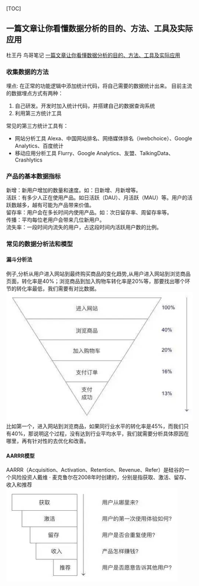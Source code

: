 
[TOC]

## 一篇文章让你看懂数据分析的目的、方法、工具及实际应用
杜王丹 鸟哥笔记 [一篇文章让你看懂数据分析的目的、方法、工具及实际应用](https://mp.weixin.qq.com/s?__biz=MjM5MzIxNTQ2MA==&mid=2650659405&idx=1&sn=898d07c2e3cfa86ff2e27f672e3f3982)

### 收集数据的方法
埋点: 在正常的功能逻辑中添加统计代码，将自己需要的数据统计出来。
目前主流的数据埋点方式有两种：
1. 自己研发。开发时加入统计代码，并搭建自己的数据查询系统
2. 利用第三方统计工具

常见的第三方统计工具有：
* 网站分析工具
  Alexa、中国网站排名、网络媒体排名（iwebchoice）、Google Analytics、百度统计
* 移动应用分析工具
  Flurry、Google Analytics、友盟、TalkingData、Crashlytics

### 产品的基本数据指标
新增：新用户增加的数量和速度。如：日新增、月新增等。  
活跃：有多少人正在使用产品。如日活跃（DAU）、月活跃（MAU）等。用户的活跃数越多，越有可能为产品带来价值。  
留存率：用户会在多长时间内使用产品。如：次日留存率、周留存率等。  
传播：平均每位老用户会带来几位新用户。  
流失率：一段时间内流失的用户，占这段时间内活跃用户数的比例。

### 常见的数据分析法和模型
#### 漏斗分析法
例子,分析从用户进入网站到最终购买商品的变化趋势,从用户进入网站到浏览商品页面，转化率是40%；浏览商品到加入购物车转化率是20%等，那要找出哪个环节的转化率最低，我们需要有对比数据。
![漏斗分析法](images/漏斗分析法.jpeg "漏斗分析法")
比如第一个，进入网站到浏览商品，如果同行业水平的转化率是45%，而我们只有40%，那说明这个过程，没有达到行业平均水平，我们就需要分析具体原因在哪里，再有针对性的去优化和改善。

#### AARRR模型
AARRR（Acquisition、Activation、Retention、Revenue、Refer）是硅谷的一个风险投资人戴维 · 麦克鲁尔在2008年时创建的，分别是指获取、激活、留存、收入和推荐
![AARRR](images/AARRR.model.jpeg "AARRR Model")
